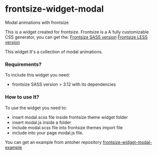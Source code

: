 # frontsize-widget-modal
Modal animations with frontsize

This is a widget created for frontsize.
Frontsize is a A fully customizable CSS generator, you can get the:
[Frontsize SASS version][sass]
[Frontsize LESS version][less]

This widget It's a collection of modal animations.

### Requirements?
To include this widget you need:

- frontsize SASS version > 3.12 with its dependencies

### How to use It?
To use the widget you need to:

- insert modal.scss file inside frontsize theme widget folder
- insert modal.js inside a folder
- include modal.scss file into frontsize themes import file
- include into your page modal.js file.

You can get an example from antoher repository [frontsize-widget-modal-example][example]



[sass]:              https://github.com/ideatosrl/frontsize-sass
[less]:              https://github.com/ideatosrl/frontsize-less
[example]:           https://github.com/AlessandroMinoccheri/frontsize-widget-modal-example
